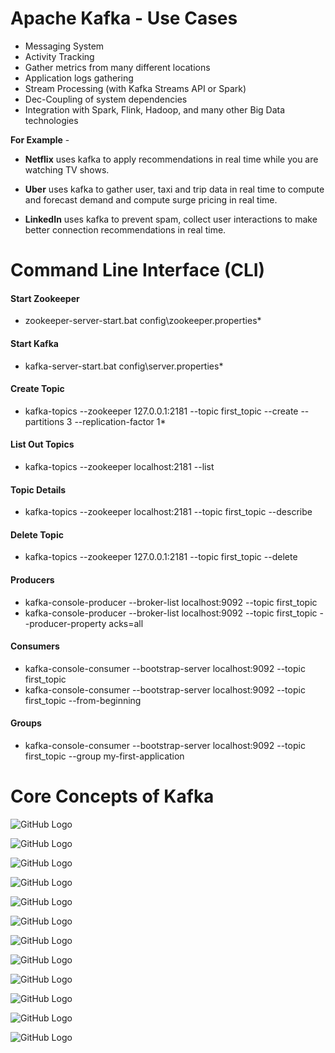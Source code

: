 # Apache Kafka - Use Cases 

- Messaging System
- Activity Tracking
- Gather metrics from many different locations
- Application logs gathering
- Stream Processing (with Kafka Streams API or Spark)
- Dec-Coupling of system dependencies
- Integration with Spark, Flink, Hadoop, and many other Big Data technologies

**For Example** -

* **Netflix** uses kafka to apply recommendations in real time while you are watching TV shows.

* **Uber** uses kafka to gather user, taxi and trip data in real time to compute and forecast demand and compute surge pricing in real time.

* **LinkedIn** uses kafka to prevent spam, collect user interactions to make better connection recommendations in real time. 




# Command Line Interface (CLI)

#### Start Zookeeper
* zookeeper-server-start.bat config\zookeeper.properties*

#### Start Kafka
* kafka-server-start.bat config\server.properties*

#### Create Topic
* kafka-topics --zookeeper 127.0.0.1:2181 --topic first_topic --create --partitions 3 --replication-factor 1*

#### List Out Topics
* kafka-topics --zookeeper localhost:2181 --list

#### Topic Details
* kafka-topics --zookeeper localhost:2181 --topic first_topic --describe

#### Delete Topic
* kafka-topics --zookeeper 127.0.0.1:2181 --topic first_topic --delete

#### Producers
* kafka-console-producer --broker-list localhost:9092 --topic first_topic
* kafka-console-producer --broker-list localhost:9092 --topic first_topic --producer-property acks=all

#### Consumers
* kafka-console-consumer --bootstrap-server localhost:9092 --topic first_topic
* kafka-console-consumer --bootstrap-server localhost:9092 --topic first_topic --from-beginning

#### Groups
* kafka-console-consumer --bootstrap-server localhost:9092 --topic first_topic --group my-first-application


# Core Concepts of Kafka

![GitHub Logo](/images/1.Brokers.png)

![GitHub Logo](/images/2.Brokers-Topics.png)

![GitHub Logo](/images/3.Broker-Partitions-Replications.png)

![GitHub Logo](/images/4.Topics-Partitions-Offsets.png)

![GitHub Logo](/images/5.Producers.png)

![GitHub Logo](/images/6.Producers-Acknowledgment.png)

![GitHub Logo](/images/7.Producers-MessageKeys.png)

![GitHub Logo](/images/8.Consumers.png)

![GitHub Logo](/images/9.Consumers-Delivery-Semantics.png)

![GitHub Logo](/images/10.Consumers-Groups.png)

![GitHub Logo](/images/11.Consumers-Offsets.png)

![GitHub Logo](/images/12.Kafka-Concepts.png)






